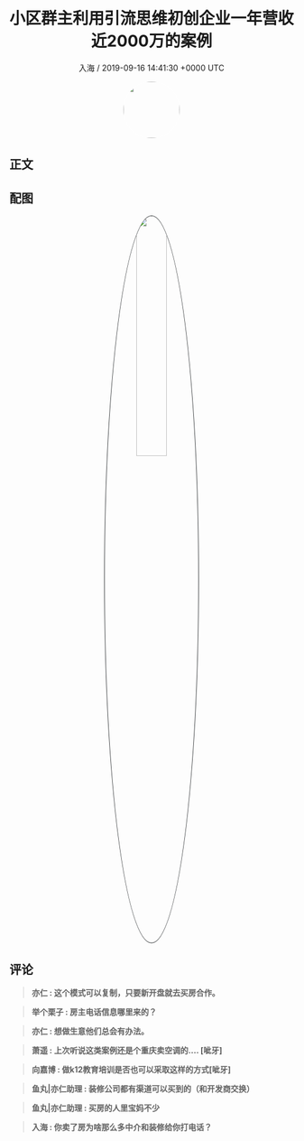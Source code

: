 <h1 align="center">小区群主利用引流思维初创企业一年营收近2000万的案例</h1>
<p align="center">
    <a>入海 / 2019-09-16 14:41:30 &#43;0000 UTC</a>
</p>

<div align="center">
    <img src="https://images.zsxq.com/FkPiPCWecZD8EjWr9XiBSnk0I0pL?e=1590940799&amp;token=kIxbL07-8jAj8w1n4s9zv64FuZZNEATmlU_Vm6zD:oHqwshqQDoarJ52zD1WYQxX6lVM=" width="100" height="100" style="border:1px solid;border-radius:50%; color:#ffffff"/>
</div>

## 正文

<div>

</div>

## 配图
<div class="image" align="center">

<img src="https://images.zsxq.com/Fjl71sb_HUSuxmKfNR7sGdGR2zKw?imageMogr2/auto-orient/thumbnail/800x/format/jpg/blur/1x0/quality/75&amp;e=1590940799&amp;token=kIxbL07-8jAj8w1n4s9zv64FuZZNEATmlU_Vm6zD:5QMsUUeo0zrvI-UKMII1R6PrqLM=" width="33%" height="33%" style="border:1px solid;border-radius:50%; color:#3c3f41"/>

</div>

## 评论

<div align="left">
<div>

<blockquote >
<span> <strong>亦仁 : 这个模式可以复制，只要新开盘就去买房合作。 </strong></span>
</blockquote>

<blockquote >
<span> <strong>举个栗子 : 房主电话信息哪里来的？ </strong></span>
</blockquote>

<blockquote >
<span> <strong>亦仁 : 想做生意他们总会有办法。 </strong></span>
</blockquote>

<blockquote >
<span> <strong>萧遥 : 上次听说这类案例还是个重庆卖空调的.... [呲牙] </strong></span>
</blockquote>

<blockquote >
<span> <strong>向嘉博 : 做k12教育培训是否也可以采取这样的方式[呲牙] </strong></span>
</blockquote>

<blockquote >
<span> <strong>鱼丸|亦仁助理 : 装修公司都有渠道可以买到的（和开发商交换） </strong></span>
</blockquote>

<blockquote >
<span> <strong>鱼丸|亦仁助理 : 买房的人里宝妈不少 </strong></span>
</blockquote>

<blockquote >
<span> <strong>入海 : 你卖了房为啥那么多中介和装修给你打电话？ </strong></span>
</blockquote>

</div>
</div>